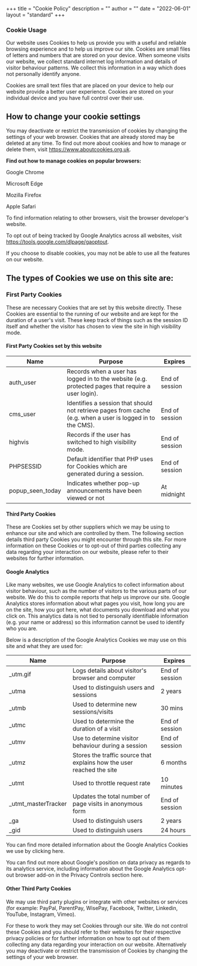 +++
title = "Cookie Policy"
description = ""
author = ""
date = "2022-06-01"
layout = "standard"
+++

### Cookie Usage

Our website uses Cookies to help us provide you with a useful and reliable browsing experience and to help us improve our site. Cookies are small files of letters and numbers that are stored on your device. When someone visits our website, we collect standard internet log information and details of visitor behaviour patterns. We collect this information in a way which does not personally identify anyone.

Cookies are small text files that are placed on your device to help our website provide a better user experience. Cookies are stored on your individual device and you have full control over their use.

## How to change your cookie settings

You may deactivate or restrict the transmission of cookies by changing the settings of your web browser. Cookies that are already stored may be deleted at any time.
To find out more about cookies and how to manage or delete them, visit https://www.aboutcookies.org.uk.

**Find out how to manage cookies on popular browsers:**

Google Chrome

Microsoft Edge

Mozilla Firefox

Apple Safari

To find information relating to other browsers, visit the browser developer's website.

To opt out of being tracked by Google Analytics across all websites, visit https://tools.google.com/dlpage/gaoptout.

If you choose to disable cookies, you may not be able to use all the features on our website.

## The types of Cookies we use on this site are:

### First Party Cookies

These are necessary Cookies that are set by this website directly. These Cookies are essential to the running of our website and are kept for the duration of a user's visit. These keep track of things such as the session ID itself and whether the visitor has chosen to view the site in high visibility mode.

#### First Party Cookies set by this website

  Name | Purpose | Expires
  -----|-----|-----
auth_user | Records when a user has logged in to the website (e.g. protected pages that require a user login). | End of session
cms_user | Identifies a session that should not retrieve pages from cache (e.g. when a user is logged in to the CMS). | End of session
highvis | Records if the user has switched to high visibility mode. | End of session
PHPSESSID | Default identifier that PHP uses for Cookies which are generated during a session. | End of session
popup_seen_today | Indicates whether pop-up announcements have been viewed or not | At midnight

#### Third Party Cookies

These are Cookies set by other suppliers which we may be using to enhance our site and which are controlled by them. The following section details third party Cookies you might encounter through this site. For more information on these Cookies or to opt-out of third parties collecting any data regarding your interaction on our website, please refer to their websites for further information.

#### Google Analytics

Like many websites, we use Google Analytics to collect information about visitor behaviour, such as the number of visitors to the various parts of our website. We do this to compile reports that help us improve our site. Google Analytics stores information about what pages you visit, how long you are on the site, how you got here, what documents you download and what you click on. This analytics data is not tied to personally identifiable information (e.g. your name or address) so this information cannot be used to identify who you are.

Below is a description of the Google Analytics Cookies we may use on this site and what they are used for:

  Name | Purpose | Expires
  -----|-----|-----
    _utm.gif | Logs details about visitor's browser and computer | End of session
_utma | Used to distinguish users and sessions | 2 years
_utmb | Used to determine new sessions/visits | 30 mins
_utmc | Used to determine the duration of a visit | End of session
_utmv | Use to determine visitor behaviour during a session | End of session
_utmz | Stores the traffic source that explains how the user reached the site | 6 months
_utmt | Used to throttle request rate | 10 minutes
_utmt_masterTracker | Updates the total number of page visits in anonymous form | End of session
_ga | Used to distinguish users | 2 years
_gid | Used to distinguish users | 24 hours

You can find more detailed information about the Google Analytics Cookies we use by clicking here.

You can find out more about Google's position on data privacy as regards to its analytics service, including information about the Google Analytics opt-out browser add-on in the Privacy Controls section here.

#### Other Third Party Cookies

We may use third party plugins or integrate with other websites or services (for example: PayPal, ParentPay, WisePay, Facebook, Twitter, Linkedin, YouTube, Instagram, Vimeo).

For these to work they may set Cookies through our site. We do not control these Cookies and you should refer to their websites for their respective privacy policies or for further information on how to opt out of them collecting any data regarding your interaction on our website. Alternatively you may deactivate or restrict the transmission of Cookies by changing the settings of your web browser.